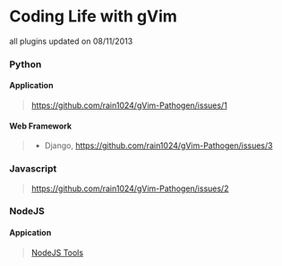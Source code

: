 # Coding Life with gVim
all plugins updated on 08/11/2013

### Python
#### Application
> https://github.com/rain1024/gVim-Pathogen/issues/1

#### Web Framework
> * Django, https://github.com/rain1024/gVim-Pathogen/issues/3



### Javascript
> https://github.com/rain1024/gVim-Pathogen/issues/2

### NodeJS
#### Appication
> [NodeJS Tools](https://github.com/rain1024/gVim-Pathogen/issues/8)
